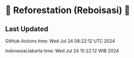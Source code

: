 
# 🌳 Reforestation (Reboisasi) 🌲

## Last Updated

GitHub Actions time: Wed Jul 24 08:22:12 UTC 2024

Indonesia/Jakarta time: Wed Jul 24 15:22:12 WIB 2024
